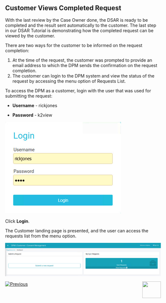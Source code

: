 ## Customer Views Completed Request

With the last review by the Case Owner done, the DSAR is ready to be completed and the result sent automatically to the customer. The last step in our DSAR Tutorial is demonstrating how the completed request can be viewed by the customer. 

There are two ways for the customer to be informed on the request completion: 

1. At the time of the request, the customer was prompted to provide an email address to which the DPM sends the confirmation on the request completion. 
2. The customer can login to the DPM system and view the status of the request by accessing the menu option of Requests List. 

To access the DPM as a customer, login with the user that was used for submitting the request:

- **Username** - rickjones

- **Password** - k2view

![image](/articles/demo_project/DPM_Demo_Project/images/Customer_Login.jpg)                                  

Click **Login**.

The Customer landing page is presented, and the user can access the requests list from the menu option. 

![image](/articles/demo_project/DPM_Demo_Project/images/Customer_Dashboard.jpg)    



[![Previous](/articles/images/Previous.png)](/articles/demo_project/DPM_Demo_Project/02_DSAR_Fulfillment/02_04_DSAR_Fulfillment_Case_Owner_Perform_Task.md)[<img align="right" width="60" height="54" src="/articles/images/Next.png">](/articles/demo_project/DPM_Demo_Project/02_DSAR_Fulfillment/02_00_DSAR_Fulfillment_intro.md)